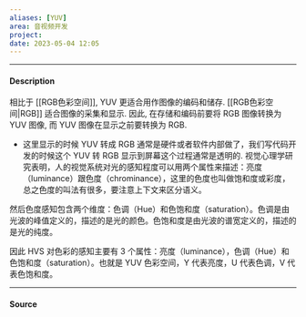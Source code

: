```yaml
---
aliases: [YUV]
area: 音视频开发
project: 
date: 2023-05-04 12:05
---
```

---
#### Description
相比于 [[RGB色彩空间]], YUV 更适合用作图像的编码和储存. [[RGB色彩空间|RGB]] 适合图像的采集和显示. 因此, 在存储和编码前要将 RGB 图像转换为 YUV 图像, 而 YUV 图像在显示之前要转换为 RGB.
- 这里显示的时候 YUV 转成 RGB 通常是硬件或者软件内部做了，我们写代码开发的时候这个 YUV 转 RGB 显示到屏幕这个过程通常是透明的.
视觉心理学研究表明，人的视觉系统对光的感知程度可以用两个属性来描述：亮度（luminance）跟色度（chrominance），这里的色度也叫做饱和度或彩度，总之色度的叫法有很多，要注意上下文来区分语义。

然后色度感知包含两个维度：色调（Hue）和色饱和度（saturation）。色调是由光波的峰值定义的，描述的是光的颜色。色饱和度是由光波的谱宽定义的，描述的是光的纯度。

因此 HVS 对色彩的感知主要有 3 个属性：亮度（luminance），色调（Hue）和色饱和度（saturation）。也就是 YUV 色彩空间，Y 代表亮度，U 代表色调，V 代表色饱和度。

---
#### Source
